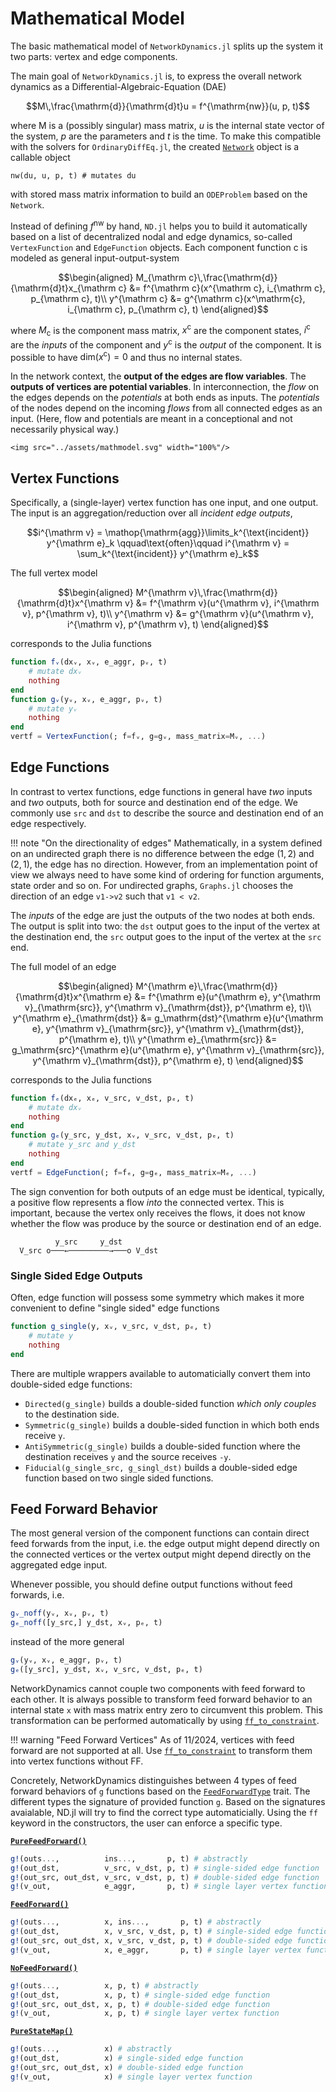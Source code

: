# Mathematical Model
The basic mathematical model of `NetworkDynamics.jl` splits up the system it two parts: vertex and edge components.

The main goal of `NetworkDynamics.jl` is, to express the overall network dynamics as a Differential-Algebraic-Equation (DAE)
```math
M\,\frac{\mathrm{d}}{\mathrm{d}t}u = f^{\mathrm{nw}}(u, p, t)
```
where M is a (possibly singular) mass matrix, $u$ is the internal state vector of the system, $p$ are the parameters and $t$ is the time.
To make this compatible with the solvers for `OrdinaryDiffEq.jl`, the created [`Network`](@ref) object is a callable object
```
nw(du, u, p, t) # mutates du
```
with stored mass matrix information to build an `ODEProblem` based on the `Network`.

Instead of defining $f^{\mathrm{nw}}$ by hand, `ND.jl` helps you to build it automatically based on a list of decentralized nodal and edge dynamics, so-called `VertexFunction` and `EdgeFunction` objects.
Each component function $\mathrm c$ is modeled as general input-output-system

```math
\begin{aligned}
M_{\mathrm c}\,\frac{\mathrm{d}}{\mathrm{d}t}x_{\mathrm c} &= f^{\mathrm c}(x^{\mathrm c}, i_{\mathrm c}, p_{\mathrm c}, t)\\
y^{\mathrm c} &= g^{\mathrm c}(x^\mathrm{c}, i_{\mathrm c}, p_{\mathrm c}, t)
\end{aligned}
```

where $M_{\mathrm{c}}$ is the component mass matrix, $x^{\mathrm c}$ are the component states, $i^{\mathrm c}$ are the *inputs* of the component and $y^{\mathrm c}$ is the *output* of the component. It is possible to have $\mathrm{dim}(x^{\mathrm{c}}) = 0$ and thus no internal states.

In the network context, the **output of the edges are flow variables**. The **outputs of vertices are potential variables**. In interconnection, the *flow* on the edges depends on the *potentials* at both ends as inputs. The *potentials* of the nodes depend on the incoming *flows* from all connected edges as an input. (Here, flow and potentials are meant in a conceptional and not necessarily physical way.)
```@raw html
<img src="../assets/mathmodel.svg" width="100%"/>
``` 

## Vertex Functions
Specifically, a (single-layer) vertex function has one input, and one output. 
The input is an aggregation/reduction over all *incident edge outputs*,
```math
i^{\mathrm v} = \mathop{\mathrm{agg}}\limits_k^{\text{incident}} y^{\mathrm e}_k \qquad\text{often}\qquad
i^{\mathrm v} = \sum_k^{\text{incident}} y^{\mathrm e}_k
```
The full vertex model
```math
\begin{aligned}
M^{\mathrm v}\,\frac{\mathrm{d}}{\mathrm{d}t}x^{\mathrm v} &= f^{\mathrm v}(u^{\mathrm v}, i^{\mathrm v}, p^{\mathrm v}, t)\\
y^{\mathrm v} &= g^{\mathrm v}(u^{\mathrm v}, i^{\mathrm v}, p^{\mathrm v}, t)
\end{aligned}
```
corresponds to the Julia functions
```julia
function fᵥ(dxᵥ, xᵥ, e_aggr, pᵥ, t)
    # mutate dxᵥ
    nothing
end
function gᵥ(yᵥ, xᵥ, e_aggr, pᵥ, t)
    # mutate yᵥ
    nothing
end
vertf = VertexFunction(; f=fᵥ, g=gᵥ, mass_matrix=Mᵥ, ...)
```

## Edge Functions
In contrast to vertex functions, edge functions in general have *two* inputs and *two* outputs, both for source and destination end of the edge.
We commonly use `src` and `dst` to describe the source and destination end of an edge respectively. 

!!! note "On the directionality of edges"
    Mathematically, in a system defined on an undirected graph there is no difference between the edge $(1,2)$ and $(2,1)$, the edge has no direction. However, from an implementation point of view we always need to have some kind of ordering for function arguments, state order and so on. For undirected graphs, `Graphs.jl` chooses the direction of an edge `v1->v2` such that `v1 < v2`.

The *inputs* of the edge are just the outputs of the two nodes at both ends. The output is split into two: the `dst` output goes to the input of the vertex at the destination end, the `src` output goes to the input of the vertex at the `src` end.

The full model of an edge
```math
\begin{aligned}
M^{\mathrm e}\,\frac{\mathrm{d}}{\mathrm{d}t}x^{\mathrm e} &= f^{\mathrm e}(u^{\mathrm e}, y^{\mathrm v}_{\mathrm{src}}, y^{\mathrm v}_{\mathrm{dst}}, p^{\mathrm e}, t)\\
y^{\mathrm e}_{\mathrm{dst}} &= g_\mathrm{dst}^{\mathrm e}(u^{\mathrm e}, y^{\mathrm v}_{\mathrm{src}}, y^{\mathrm v}_{\mathrm{dst}}, p^{\mathrm e}, t)\\
y^{\mathrm e}_{\mathrm{src}} &= g_\mathrm{src}^{\mathrm e}(u^{\mathrm e}, y^{\mathrm v}_{\mathrm{src}}, y^{\mathrm v}_{\mathrm{dst}}, p^{\mathrm e}, t)
\end{aligned}
```
corresponds to the Julia functions
```julia
function fₑ(dxₑ, xₑ, v_src, v_dst, pₑ, t)
    # mutate dxᵥ
    nothing
end
function gₑ(y_src, y_dst, xᵥ, v_src, v_dst, pₑ, t)
    # mutate y_src and y_dst
    nothing
end
vertf = EdgeFunction(; f=fₑ, g=gₑ, mass_matrix=Mₑ, ...)
```

The sign convention for both outputs of an edge must be identical, 
typically, a positive flow represents a flow *into* the connected vertex.
This is important, because the vertex only receives the flows, it does not know whether the flow was produce by the source or destination end of an edge.
```
          y_src     y_dst 
  V_src o───←─────────→───o V_dst

```


### Single Sided Edge Outputs
Often, edge function will possess some symmetry which makes it more convenient to define "single sided" edge functions
```julia
function g_single(y, xᵥ, v_src, v_dst, pₑ, t)
    # mutate y
    nothing
end
```
There are multiple wrappers available to automaticially convert them into double-sided edge functions:

- `Directed(g_single)` builds a double-sided function *which only couples* to the destination side.
- `Symmetric(g_single)` builds a double-sided function in which both ends receive `y`.
- `AntiSymmetric(g_single)` builds a double-sided function where the destination receives `y` and the source receives `-y`.
- `Fiducial(g_single_src, g_singl_dst)` builds a double-sided edge function based on two single sided functions.


## Feed Forward Behavior
The most general version of the component functions can contain direct feed forwards from the input, i.e. the edge output might depend directly on the connected vertices or the vertex output might depend directly on the aggregated edge input.

Whenever possible, you should define output functions without feed forwards, i.e.
```julia
gᵥ_noff(yᵥ, xᵥ, pᵥ, t)
gₑ_noff([y_src,] y_dst, xᵥ, pₑ, t)
```
instead of the more general
```julia
gᵥ(yᵥ, xᵥ, e_aggr, pᵥ, t)
gₑ([y_src], y_dst, xᵥ, v_src, v_dst, pₑ, t)
```

NetworkDynamics cannot couple two components with feed forward to each other.
It is always possible to transform feed forward behavior to an internal state `x` with mass matrix entry zero to circumvent this problem. This transformation can be performed automatically by using [`ff_to_constraint`](@ref).

!!! warning "Feed Forward Vertices"
    As of 11/2024, vertices with feed forward are not supported at all. Use [`ff_to_constraint`](@ref) to transform them into vertex functions without FF.

Concretely, NetworkDynamics distinguishes between 4 types of feed forward behaviors of `g` functions based on the [`FeedForwardType`](@ref) trait.
The different types the signature of provided function `g`.
Based on the signatures avaialable, ND.jl will try to find the correct type automaticially. Using the `ff`
keyword in the constructors, the user can enforce a specific type.

**[`PureFeedForward()`](@ref)**
```julia
g!(outs...,          ins...,       p, t) # abstractly
g!(out_dst,          v_src, v_dst, p, t) # single-sided edge function
g!(out_src, out_dst, v_src, v_dst, p, t) # double-sided edge function
g!(v_out,            e_aggr,       p, t) # single layer vertex function
```
**[`FeedForward()`](@ref)**
```julia
g!(outs...,          x, ins...,       p, t) # abstractly
g!(out_dst,          x, v_src, v_dst, p, t) # single-sided edge function
g!(out_src, out_dst, x, v_src, v_dst, p, t) # double-sided edge function
g!(v_out,            x, e_aggr,       p, t) # single layer vertex function
```
**[`NoFeedForward()`](@ref)**
```julia
g!(outs...,          x, p, t) # abstractly
g!(out_dst,          x, p, t) # single-sided edge function
g!(out_src, out_dst, x, p, t) # double-sided edge function
g!(v_out,            x, p, t) # single layer vertex function
```
**[`PureStateMap()`](@ref)**
```julia
g!(outs...,          x) # abstractly
g!(out_dst,          x) # single-sided edge function
g!(out_src, out_dst, x) # double-sided edge function
g!(v_out,            x) # single layer vertex function
```


